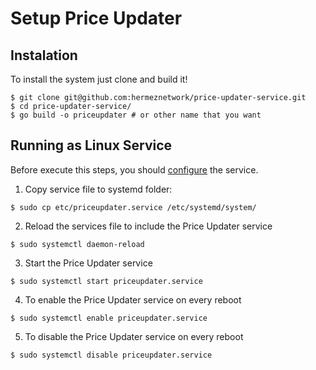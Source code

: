 # Setup Price Updater

## Instalation

To install the system just clone and build it!
```bash=
$ git clone git@github.com:hermeznetwork/price-updater-service.git
$ cd price-updater-service/
$ go build -o priceupdater # or other name that you want
```

## Running as Linux Service

Before execute this steps, you should [configure](https://github.com/hermeznetwork/price-updater-service#configuration) the service.

1. Copy service file to systemd folder:

```cmd=
$ sudo cp etc/priceupdater.service /etc/systemd/system/
```

2. Reload the services file to include the Price Updater service

```cmd=
$ sudo systemctl daemon-reload
```

3. Start the Price Updater service

```cmd=
$ sudo systemctl start priceupdater.service
```

4. To enable the Price Updater service on every reboot

```cmd=
$ sudo systemctl enable priceupdater.service
```

5. To disable the Price Updater service on every reboot

```cmd=
$ sudo systemctl disable priceupdater.service
```

